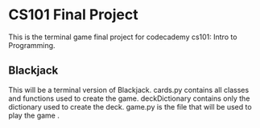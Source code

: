 # CS101 Final Project

This is the terminal game final project for codecademy cs101: Intro to Programming.

## Blackjack

This will be a terminal version of Blackjack.
cards.py contains all classes and functions used to create the game.
deckDictionary contains only the dictionary used to create the deck.
game.py is the file that will be used to play the game .